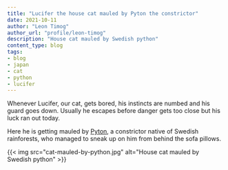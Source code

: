 ```yaml
---
title: "Lucifer the house cat mauled by Pyton the constrictor"
date: 2021-10-11
author: "Leon Timog"
author_url: "profile/leon-timog"
description: "House cat mauled by Swedish python"
content_type: blog
tags:
- blog
- japan
- cat
- python
- lucifer
---
```

Whenever Lucifer, our cat, gets bored, his instincts are numbed and his guard goes down. Usually he escapes before danger gets too close but his luck ran out today.

Here he is getting mauled by [Pyton](https://www.ikea.com/au/en/p/djungelskog-glove-puppet-snake-burmese-python-40402849/endemi), a constrictor native of Swedish rainforests, who managed to sneak up on him from behind the sofa pillows.

{{< img src="cat-mauled-by-python.jpg" alt="House cat mauled by Swedish python" >}}